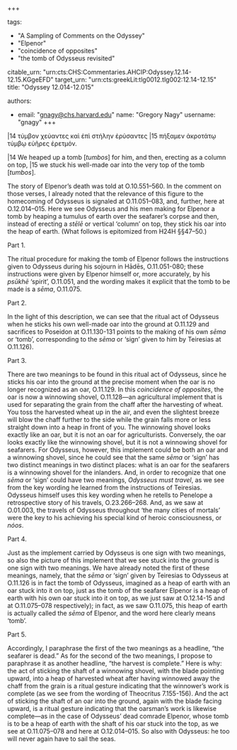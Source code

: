 +++

tags:
- "A Sampling of Comments on the Odyssey"
- "Elpenor"
- "coincidence of opposites"
- "the tomb of Odysseus revisited"

citable_urn: "urn:cts:CHS:Commentaries.AHCIP:Odyssey.12.14-12.15.KGgeEFD"
target_urn: "urn:cts:greekLit:tlg0012.tlg002:12.14-12.15"
title: "Odyssey 12.014-12.015"

authors:
- email: "gnagy@chs.harvard.edu"
  name: "Gregory Nagy"
  username: "gnagy"
+++

<p>|14 τύμβον χεύαντες καὶ ἐπὶ στήλην ἐρύσαντες |15 πήξαμεν ἀκροτάτῳ τύμβῳ εὐῆρες ἐρετμόν.</p><p>|14 We heaped up a tomb [<em>tumbos</em>] for him, and then, erecting as a column on top, |15 we stuck his well-made oar into the very top of the tomb [<em>tumbos</em>]. </p><p>The story of Elpenor’s death was told at O.10.551–560. In the comment on those verses, I already noted that the relevance of this figure to the homecoming of Odysseus is signaled at O.11.051–083, and, further, here at O.12.014–015. Here we see Odysseus and his men making for Elpenor a tomb by heaping a tumulus of earth over the seafarer’s corpse and then, instead of erecting a <em>stēlē</em> or vertical ‘column’ on top, they stick his oar into the heap of earth. (What follows is epitomized from H24H §§47–50.) </p><p>  </p><p>Part 1.</p><p>The ritual procedure for making the tomb of Elpenor follows the instructions given to Odysseus during his sojourn in Hādēs, O.11.051-080; these instructions were given by Elpenor himself or, more accurately, by his <em>psūkhē</em> ‘spirit’, O.11.051, and the wording makes it explicit that the tomb to be made is a <em>sēma</em>, O.11.075.</p><p>  </p><p>Part 2.</p><p>In the light of this description, we can see that the ritual act of Odysseus when he sticks his own well-made oar into the ground at O.11.129 and sacrifices to Poseidon at O.11.130-131 points to the making of his own <em>sēma</em> or ‘tomb’, corresponding to the <em>sēma</em> or ‘sign’ given to him by Teiresias at O.11.126).</p><p>  </p><p>Part 3.</p><p>There are two meanings to be found in this ritual act of Odysseus, since he sticks his oar into the ground at the precise moment when the oar is no longer recognized as an oar, O.11.129. In this <em>coincidence of opposites</em>, the oar is now a winnowing shovel, O.11.128—an agricultural implement that is used for separating the grain from the chaff after the harvesting of wheat. You toss the harvested wheat up in the air, and even the slightest breeze will blow the chaff further to the side while the grain falls more or less straight down into a heap in front of you. The winnowing shovel looks exactly like an oar, but it is not an oar for agriculturists. Conversely, the oar looks exactly like the winnowing shovel, but it is not a winnowing shovel for seafarers. For Odysseus, however, this implement could be both an oar and a winnowing shovel, since he could see that the same <em>sēma</em> or ‘sign’ has two distinct meanings in two distinct places: what is an oar for the seafarers is a winnowing shovel for the inlanders. And, in order to recognize that one <em>sēma</em> or ‘sign’ could have two meanings, <em>Odysseus must travel</em>, as we see from the key wording he learned from the instructions of Teiresias. Odysseus himself uses this key wording when he retells to Penelope a retrospective story of his travels, O.23.266–268. And, as we saw at O.01.003, the travels of Odysseus throughout ‘the many cities of mortals’ were the key to his achieving his special kind of heroic consciousness, or <em>nóos</em>.</p><p>  </p><p>Part 4.</p><p>Just as the implement carried by Odysseus is one sign with two meanings, so also the picture of this implement that we see stuck into the ground is one sign with two meanings. We have already noted the first of these meanings, namely, that the <em>sēma</em> or ‘sign’ given by Teiresias to Odysseus at O.11.126 is in fact the tomb of Odysseus, imagined as a heap of earth with an oar stuck into it on top, just as the tomb of the seafarer Elpenor is a heap of earth with his own oar stuck into it on top, as we just saw at O.12.14-15 and at O.11.075–078 respectively); in fact, as we saw O.11.075, this heap of earth is actually called the <em>sēma</em> of Elpenor, and the word here clearly means ‘tomb’. </p><p>  </p><p>Part 5.</p><p>Accordingly, I paraphrase the first of the two meanings as a headline, “the seafarer is dead.” As for the second of the two meanings, I propose to paraphrase it as another headline, “the harvest is complete.” Here is why: the act of sticking the shaft of a winnowing shovel, with the blade pointing upward, into a heap of harvested wheat after having winnowed away the chaff from the grain is a ritual gesture indicating that the winnower’s work is complete (as we see from the wording of Theocritus 7.155-156). And the act of sticking the shaft of an oar into the ground, again with the blade facing upward, is a ritual gesture indicating that the oarsman’s work is likewise complete—as in the case of Odysseus’ dead comrade Elpenor, whose tomb is to be a heap of earth with the shaft of his oar stuck into the top, as we see at O.11.075–078 and here at O.12.014–015. So also with Odysseus: he too will never again have to sail the seas. </p>